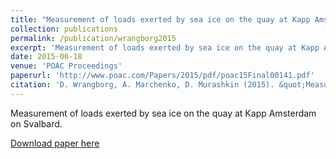 ```yaml
---
title: "Measurement of loads exerted by sea ice on the quay at Kapp Amsterdam on Svalbard"
collection: publications
permalink: /publication/wrangborg2015
excerpt: 'Measurement of loads exerted by sea ice on the quay at Kapp Amsterdam on Svalbard.'
date: 2015-06-18
venue: 'POAC Proceedings'
paperurl: 'http://www.poac.com/Papers/2015/pdf/poac15Final00141.pdf'
citation: 'D. Wrangborg, A. Marchenko, D. Murashkin (2015). &quot;Measurement of loads exerted by sea ice on the quay at Kapp Amsterdam on Svalbard.&quot; <i>POAC'15 Proceedings</i>.'
---
```

Measurement of loads exerted by sea ice on the quay at Kapp Amsterdam on Svalbard.

[Download paper here](http://www.poac.com/Papers/2015/pdf/poac15Final00141.pdf)
